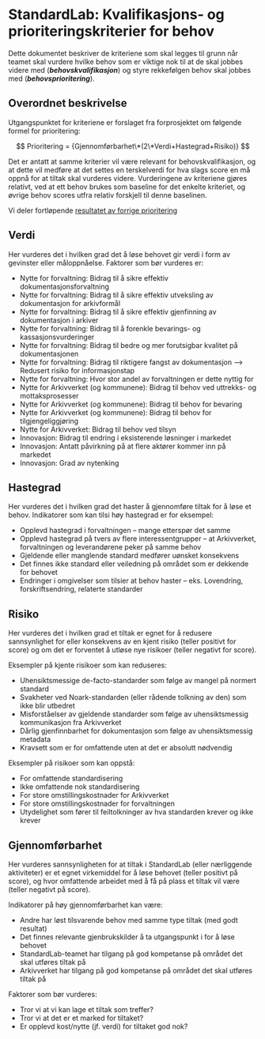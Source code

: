 ﻿# StandardLab: Kvalifikasjons- og prioriteringskriterier for behov 
Dette dokumentet beskriver de kriteriene som skal legges til grunn når teamet skal vurdere hvilke behov som er viktige nok til at de skal jobbes videre med (***behovskvalifikasjon***) og styre rekkefølgen behov skal jobbes med (***behovsprioritering***). 

## Overordnet beskrivelse

Utgangspunktet for kriteriene er forslaget fra forprosjektet om følgende formel for prioritering:

$$ Prioritering = {Gjennomførbarhet\*(2\*Verdi+Hastegrad+Risiko)} $$

Det er antatt at samme kriterier vil være relevant for behovskvalifikasjon, og at dette vil medføre at det settes en terskelverdi for hva slags score en må oppnå for at tiltak skal vurderes videre. Vurderingene av kriteriene gjøres relativt, ved at ett behov brukes som baseline for det enkelte kriteriet, og øvrige behov scores utfra relativ forskjell til denne baselinen.

Vi deler fortløpende [resultatet av forrige prioritering](roadmap.md)

## Verdi

Her vurderes det i hvilken grad det å løse behovet gir verdi i form av gevinster eller måloppnåelse. Faktorer som bør vurderes er:

- Nytte for forvaltning: Bidrag til å sikre effektiv dokumentasjonsforvaltning
- Nytte for forvaltning: Bidrag til å sikre effektiv utveksling av dokumentasjon for arkivformål
- Nytte for forvaltning: Bidrag til å sikre effektiv gjenfinning av dokumentasjon i arkiver
- Nytte for forvaltning: Bidrag til å forenkle bevarings- og kassasjonsvurderinger 
- Nytte for forvaltning: Bidrag til bedre og mer forutsigbar kvalitet på dokumentasjonen
- Nytte for forvaltning: Bidrag til riktigere fangst av dokumentasjon --> Redusert risiko for informasjonstap
- Nytte for forvaltning: Hvor stor andel av forvaltningen er dette nyttig for
- Nytte for Arkivverket (og kommunene): Bidrag til behov ved uttrekks- og mottaksprosesser
- Nytte for Arkivverket (og kommunene): Bidrag til behov for bevaring
- Nytte for Arkivverket (og kommunene): Bidrag til behov for tilgjengeliggjøring
- Nytte for Arkivverket: Bidrag til behov ved tilsyn
- Innovasjon: Bidrag til endring i eksisterende løsninger i markedet
- Innovasjon: Antatt påvirkning på at flere aktører kommer inn på markedet
- Innovasjon: Grad av nytenking

## Hastegrad

Her vurderes det i hvilken grad det haster å gjennomføre tiltak for å løse et behov. Indikatorer som kan tilsi høy hastegrad er for eksempel:

- Opplevd hastegrad i forvaltningen – mange etterspør det samme
- Opplevd hastegrad på tvers av flere interessentgrupper – at Arkivverket, forvaltningen og leverandørene peker på samme behov
- Gjeldende eller manglende standard medfører uønsket konsekvens
- Det finnes ikke standard eller veiledning på området som er dekkende for behovet
- Endringer i omgivelser som tilsier at behov haster – eks. Lovendring, forskriftsendring, relaterte standarder

## Risiko

Her vurderes det i hvilken grad et tiltak er egnet for å redusere sannsynlighet for eller konsekvens av en kjent risiko (teller positivt for score) og om det er forventet å utløse nye risikoer (teller negativt for score).

Eksempler på kjente risikoer som kan reduseres:

- Uhensiktsmessige de-facto-standarder som følge av mangel på normert standard
- Svakheter ved Noark-standarden (eller rådende tolkning av den) som ikke blir utbedret
- Misforståelser av gjeldende standarder som følge av uhensiktsmessig kommunikasjon fra Arkivverket
- Dårlig gjenfinnbarhet for dokumentasjon som følge av uhensiktsmessig metadata
- Kravsett som er for omfattende uten at det er absolutt nødvendig

Eksempler på risikoer som kan oppstå:

- For omfattende standardisering
- Ikke omfattende nok standardisering
- For store omstillingskostnader for Arkivverket
- For store omstillingskostnader for forvaltningen
- Utydelighet som fører til feiltolkninger av hva standarden krever og ikke krever

## Gjennomførbarhet

Her vurderes sannsynligheten for at tiltak i StandardLab (eller nærliggende aktiviteter) er et egnet virkemiddel for å løse behovet (teller positivt på score), og hvor omfattende arbeidet med å få på plass et tiltak vil være (teller negativt på score).

Indikatorer på høy gjennomførbarhet kan være:

- Andre har løst tilsvarende behov med samme type tiltak (med godt resultat)
- Det finnes relevante gjenbrukskilder å ta utgangspunkt i for å løse behovet
- StandardLab-teamet har tilgang på god kompetanse på området det skal utføres tiltak på
- Arkivverket har tilgang på god kompetanse på området det skal utføres tiltak på

Faktorer som bør vurderes:

- Tror vi at vi kan lage et tiltak som treffer?
- Tror vi at det er et marked for tiltaket?
- Er opplevd kost/nytte (jf. verdi) for tiltaket god nok?
